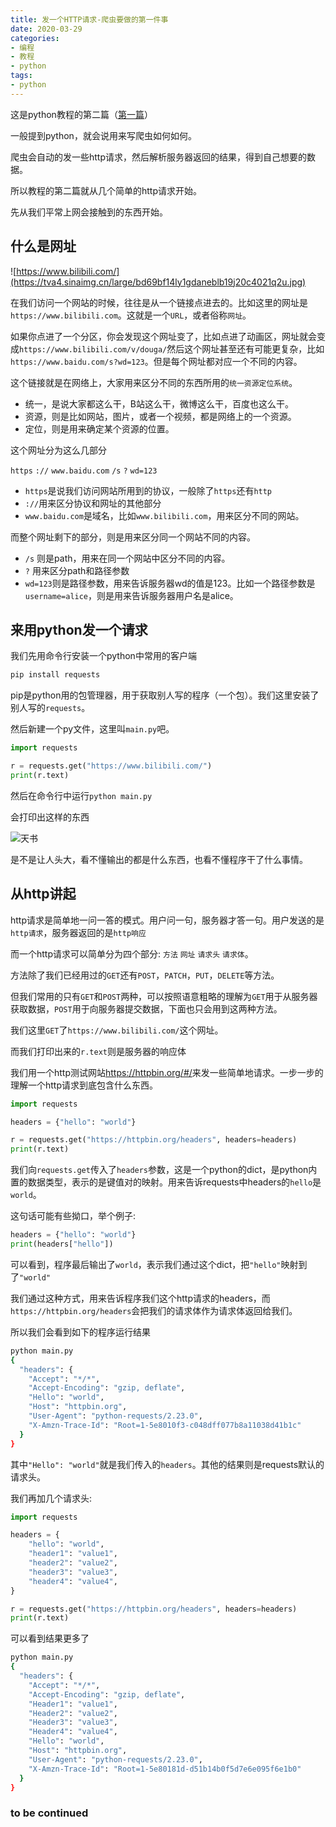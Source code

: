 ```yaml
---
title: 发一个HTTP请求-爬虫要做的第一件事
date: 2020-03-29
categories:
- 编程
- 教程
- python
tags:
- python
---
```


这是python教程的第二篇（[第一篇](https://blog.trim21.cn/2019/10/install-python.html)）

一般提到python，就会说用来写爬虫如何如何。

爬虫会自动的发一些http请求，然后解析服务器返回的结果，得到自己想要的数据。

所以教程的第二篇就从几个简单的http请求开始。

<!-- more -->

先从我们平常上网会接触到的东西开始。

## 什么是网址

![https://www.bilibili.com/](https://tva4.sinaimg.cn/large/bd69bf14ly1gdaneblb19j20c4021q2u.jpg)

在我们访问一个网站的时候，往往是从一个链接点进去的。比如这里的网址是`https://www.bilibili.com`。这就是一个`URL`，或者俗称`网址`。

如果你点进了一个分区，你会发现这个网址变了，比如点进了动画区，网址就会变成`https://www.bilibili.com/v/douga/`然后这个网址甚至还有可能更复杂，比如`https://www.baidu.com/s?wd=123`。但是每个网址都对应一个不同的内容。


这个链接就是在网络上，大家用来区分不同的东西所用的`统一资源定位系统`。

- 统一，是说大家都这么干，B站这么干，微博这么干，百度也这么干。
- 资源，则是比如网站，图片，或者一个视频，都是网络上的一个资源。
- 定位，则是用来确定某个资源的位置。

这个网址分为这么几部分

`https` `://` `www.baidu.com` `/s` `?` `wd=123`

- `https`是说我们访问网站所用到的协议，一般除了`https`还有`http`
- `://`用来区分协议和网址的其他部分
- `www.baidu.com`是域名，比如`www.bilibili.com`，用来区分不同的网站。

而整个网址剩下的部分，则是用来区分同一个网站不同的内容。

- `/s` 则是path，用来在同一个网站中区分不同的内容。
- `?` 用来区分path和路径参数
- `wd=123`则是路径参数，用来告诉服务器wd的值是123。比如一个路径参数是`username=alice`，则是用来告诉服务器用户名是alice。

## 来用python发一个请求

我们先用命令行安装一个python中常用的客户端

```bash
pip install requests
```

pip是python用的包管理器，用于获取别人写的程序（一个包）。我们这里安装了别人写的`requests`。

然后新建一个py文件，这里叫`main.py`吧。

```python
import requests

r = requests.get("https://www.bilibili.com/")
print(r.text)
```

然后在命令行中运行`python main.py`

会打印出这样的东西

![天书](https://tva1.sinaimg.cn/large/bd69bf14ly1gdanepe8k3j20nq0g8k5q.jpg)

是不是让人头大，看不懂输出的都是什么东西，也看不懂程序干了什么事情。

## 从http讲起

http请求是简单地一问一答的模式。用户问一句，服务器才答一句。用户发送的是`http请求`，服务器返回的是`http响应`

而一个http请求可以简单分为四个部分: `方法` `网址` `请求头` `请求体`。

方法除了我们已经用过的`GET`还有`POST`，`PATCH`，`PUT`，`DELETE`等方法。

但我们常用的只有`GET`和`POST`两种，可以按照语意粗略的理解为`GET`用于从服务器获取数据，`POST`用于向服务器提交数据，下面也只会用到这两种方法。

我们这里`GET`了`https://www.bilibili.com/`这个网址。

而我们打印出来的`r.text`则是服务器的响应体

我们用一个http测试网站<https://httpbin.org/#/>来发一些简单地请求。一步一步的理解一个http请求到底包含什么东西。

```python
import requests

headers = {"hello": "world"}

r = requests.get("https://httpbin.org/headers", headers=headers)
print(r.text)
```

我们向`requests.get`传入了`headers`参数，这是一个python的dict，是python内置的数据类型，表示的是键值对的映射。用来告诉requests中headers的`hello`是`world`。

这句话可能有些拗口，举个例子:

```python
headers = {"hello": "world"}
print(headers["hello"])
```

可以看到，程序最后输出了`world`，表示我们通过这个dict，把`"hello"`映射到了`"world"`

我们通过这种方式，用来告诉程序我们这个http请求的headers，而`https://httpbin.org/headers`会把我们的请求体作为请求体返回给我们。

所以我们会看到如下的程序运行结果

```bash
python main.py
{
  "headers": {
    "Accept": "*/*",
    "Accept-Encoding": "gzip, deflate",
    "Hello": "world",
    "Host": "httpbin.org",
    "User-Agent": "python-requests/2.23.0",
    "X-Amzn-Trace-Id": "Root=1-5e8010f3-c048dff077b8a11038d41b1c"
  }
}
```

其中`"Hello": "world"`就是我们传入的`headers`。其他的结果则是requests默认的请求头。

我们再加几个请求头:

```python
import requests

headers = {
    "hello": "world",
    "header1": "value1",
    "header2": "value2",
    "header3": "value3",
    "header4": "value4",
}

r = requests.get("https://httpbin.org/headers", headers=headers)
print(r.text)
```

可以看到结果更多了

```bash
python main.py
{
  "headers": {
    "Accept": "*/*",
    "Accept-Encoding": "gzip, deflate",
    "Header1": "value1",
    "Header2": "value2",
    "Header3": "value3",
    "Header4": "value4",
    "Hello": "world",
    "Host": "httpbin.org",
    "User-Agent": "python-requests/2.23.0",
    "X-Amzn-Trace-Id": "Root=1-5e80181d-d51b14b0f5d7e6e095f6e1b0"
  }
}
```

### to be continued